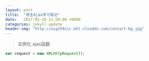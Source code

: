 ```yaml
---
layout: post
title:  "原生Ajax学习笔记"
date:   2017-02-20 21:50:00 +0800
categories: jekyll update
header-img: "http://oigzh9iic.bkt.clouddn.com/contact-bg.jpg"
---
```

>实例化  ajax函数

```js
var request = new XMLHttpRequest();
```